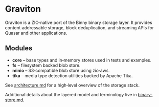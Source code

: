 # Graviton

Graviton is a ZIO‑native port of the Binny binary storage layer. It provides
content‑addressable storage, block deduplication, and streaming APIs for
Quasar and other applications.

## Modules

* **core** – base types and in‑memory stores used in tests and examples.
* **fs** – filesystem backed blob store.
* **minio** – S3‑compatible blob store using zio‑aws.
* **tika** – media type detection utilities backed by Apache Tika.

See [architecture.md](architecture.md) for a high‑level overview of the storage
stack.

Additional details about the layered model and terminology live in
[binary-store.md](binary-store.md).
